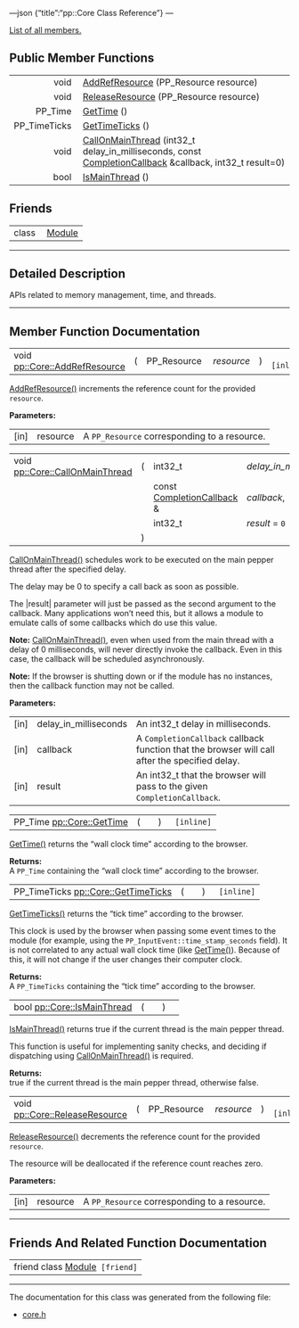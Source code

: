 —json {“title”:“pp::Core Class Reference”} —

[List of all members.](/docs/native-client/pepper_beta/cpp/classpp_1_1_core-members/)

Public Member Functions
-----------------------

<table><tbody><tr class="odd"><td style="text-align: right;">void </td><td><a href="/docs/native-client/pepper_beta/cpp/classpp_1_1_core#a09c663df7fcb527b3e5e71ea07531899" class="el">AddRefResource</a> (PP_Resource resource)</td></tr><tr class="even"><td style="text-align: right;">void </td><td><a href="/docs/native-client/pepper_beta/cpp/classpp_1_1_core#a5fd1b4530d9f01ebf3c50115238a8195" class="el">ReleaseResource</a> (PP_Resource resource)</td></tr><tr class="odd"><td style="text-align: right;">PP_Time </td><td><a href="/docs/native-client/pepper_beta/cpp/classpp_1_1_core#a8c7991d43fc5b4fce51095ad7dccaec1" class="el">GetTime</a> ()</td></tr><tr class="even"><td style="text-align: right;">PP_TimeTicks </td><td><a href="/docs/native-client/pepper_beta/cpp/classpp_1_1_core#ae80748da9fe60f2b83fbf3e18978f86f" class="el">GetTimeTicks</a> ()</td></tr><tr class="odd"><td style="text-align: right;">void </td><td><a href="/docs/native-client/pepper_beta/cpp/classpp_1_1_core#af20d1f92600f588bc74115fcbd17a1c7" class="el">CallOnMainThread</a> (int32_t delay_in_milliseconds, const <a href="/docs/native-client/pepper_beta/cpp/classpp_1_1_completion_callback/" class="el">CompletionCallback</a> &amp;callback, int32_t result=0)</td></tr><tr class="even"><td style="text-align: right;">bool </td><td><a href="/docs/native-client/pepper_beta/cpp/classpp_1_1_core#a052082be868f24d1f1807afa4eb7e7e4" class="el">IsMainThread</a> ()</td></tr></tbody></table>

Friends
-------

<table><tbody><tr class="odd"><td style="text-align: right;">class </td><td><a href="/docs/native-client/pepper_beta/cpp/classpp_1_1_core#a21f639900c480510650969df9c74d17d" class="el">Module</a></td></tr></tbody></table>

------------------------------------------------------------------------

<span id="details" class="anchor" style="margin: 0;"></span>

Detailed Description
--------------------

APIs related to memory management, time, and threads.

------------------------------------------------------------------------

Member Function Documentation
-----------------------------

<span id="a09c663df7fcb527b3e5e71ea07531899" class="anchor" style="margin: 0;"></span>

<table><tbody><tr class="odd"><td>void <a href="/docs/native-client/pepper_beta/cpp/classpp_1_1_core#a09c663df7fcb527b3e5e71ea07531899" class="el">pp::Core::AddRefResource</a></td><td>(</td><td>PP_Resource </td><td><em>resource</em></td><td>)</td><td><code> [inline]</code></td></tr></tbody></table>

<a href="/docs/native-client/pepper_beta/cpp/classpp_1_1_core#a09c663df7fcb527b3e5e71ea07531899" class="el" title="AddRefResource() increments the reference count for the provided resource.">AddRefResource()</a> increments the reference count for the provided `resource`.

**Parameters:**  

<table><tbody><tr class="odd"><td>[in]</td><td>resource</td><td>A <code>PP_Resource</code> corresponding to a resource.</td></tr></tbody></table>

<span id="af20d1f92600f588bc74115fcbd17a1c7" class="anchor" style="margin: 0;"></span>

<table><tbody><tr class="odd"><td>void <a href="/docs/native-client/pepper_beta/cpp/classpp_1_1_core#af20d1f92600f588bc74115fcbd17a1c7" class="el">pp::Core::CallOnMainThread</a></td><td>(</td><td>int32_t </td><td><em>delay_in_milliseconds</em>,</td></tr><tr class="even"><td></td><td></td><td>const <a href="/docs/native-client/pepper_beta/cpp/classpp_1_1_completion_callback/" class="el">CompletionCallback</a> &amp; </td><td><em>callback</em>,</td></tr><tr class="odd"><td></td><td></td><td>int32_t </td><td><em>result</em> = <code>0</code> </td></tr><tr class="even"><td></td><td>)</td><td></td><td></td></tr></tbody></table>

<a href="/docs/native-client/pepper_beta/cpp/classpp_1_1_core#af20d1f92600f588bc74115fcbd17a1c7" class="el" title="CallOnMainThread() schedules work to be executed on the main pepper thread after the specified delay...">CallOnMainThread()</a> schedules work to be executed on the main pepper thread after the specified delay.

The delay may be 0 to specify a call back as soon as possible.

The |result| parameter will just be passed as the second argument to the callback. Many applications won’t need this, but it allows a module to emulate calls of some callbacks which do use this value.

**Note:** <a href="/docs/native-client/pepper_beta/cpp/classpp_1_1_core#af20d1f92600f588bc74115fcbd17a1c7" class="el" title="CallOnMainThread() schedules work to be executed on the main pepper thread after the specified delay...">CallOnMainThread()</a>, even when used from the main thread with a delay of 0 milliseconds, will never directly invoke the callback. Even in this case, the callback will be scheduled asynchronously.

**Note:** If the browser is shutting down or if the module has no instances, then the callback function may not be called.

**Parameters:**  

<table><tbody><tr class="odd"><td>[in]</td><td>delay_in_milliseconds</td><td>An int32_t delay in milliseconds.</td></tr><tr class="even"><td>[in]</td><td>callback</td><td>A <code>CompletionCallback</code> callback function that the browser will call after the specified delay.</td></tr><tr class="odd"><td>[in]</td><td>result</td><td>An int32_t that the browser will pass to the given <code>CompletionCallback</code>.</td></tr></tbody></table>

<span id="a8c7991d43fc5b4fce51095ad7dccaec1" class="anchor" style="margin: 0;"></span>

<table><tbody><tr class="odd"><td>PP_Time <a href="/docs/native-client/pepper_beta/cpp/classpp_1_1_core#a8c7991d43fc5b4fce51095ad7dccaec1" class="el">pp::Core::GetTime</a></td><td>(</td><td></td><td>)</td><td><code> [inline]</code></td></tr></tbody></table>

<a href="/docs/native-client/pepper_beta/cpp/classpp_1_1_core#a8c7991d43fc5b4fce51095ad7dccaec1" class="el" title="GetTime() returns the &quot;wall clock time&quot; according to the browser.">GetTime()</a> returns the “wall clock time” according to the browser.

**Returns:**  
A `PP_Time` containing the “wall clock time” according to the browser.

<span id="ae80748da9fe60f2b83fbf3e18978f86f" class="anchor" style="margin: 0;"></span>

<table><tbody><tr class="odd"><td>PP_TimeTicks <a href="/docs/native-client/pepper_beta/cpp/classpp_1_1_core#ae80748da9fe60f2b83fbf3e18978f86f" class="el">pp::Core::GetTimeTicks</a></td><td>(</td><td></td><td>)</td><td><code> [inline]</code></td></tr></tbody></table>

<a href="/docs/native-client/pepper_beta/cpp/classpp_1_1_core#ae80748da9fe60f2b83fbf3e18978f86f" class="el" title="GetTimeTicks() returns the &quot;tick time&quot; according to the browser.">GetTimeTicks()</a> returns the “tick time” according to the browser.

This clock is used by the browser when passing some event times to the module (for example, using the `PP_InputEvent::time_stamp_seconds` field). It is not correlated to any actual wall clock time (like <a href="/docs/native-client/pepper_beta/cpp/classpp_1_1_core#a8c7991d43fc5b4fce51095ad7dccaec1" class="el" title="GetTime() returns the &quot;wall clock time&quot; according to the browser.">GetTime()</a>). Because of this, it will not change if the user changes their computer clock.

**Returns:**  
A `PP_TimeTicks` containing the “tick time” according to the browser.

<span id="a052082be868f24d1f1807afa4eb7e7e4" class="anchor" style="margin: 0;"></span>

<table><tbody><tr class="odd"><td>bool <a href="/docs/native-client/pepper_beta/cpp/classpp_1_1_core#a052082be868f24d1f1807afa4eb7e7e4" class="el">pp::Core::IsMainThread</a></td><td>(</td><td></td><td>)</td><td></td></tr></tbody></table>

<a href="/docs/native-client/pepper_beta/cpp/classpp_1_1_core#a052082be868f24d1f1807afa4eb7e7e4" class="el" title="IsMainThread() returns true if the current thread is the main pepper thread.">IsMainThread()</a> returns true if the current thread is the main pepper thread.

This function is useful for implementing sanity checks, and deciding if dispatching using <a href="/docs/native-client/pepper_beta/cpp/classpp_1_1_core#af20d1f92600f588bc74115fcbd17a1c7" class="el" title="CallOnMainThread() schedules work to be executed on the main pepper thread after the specified delay...">CallOnMainThread()</a> is required.

**Returns:**  
true if the current thread is the main pepper thread, otherwise false.

<span id="a5fd1b4530d9f01ebf3c50115238a8195" class="anchor" style="margin: 0;"></span>

<table><tbody><tr class="odd"><td>void <a href="/docs/native-client/pepper_beta/cpp/classpp_1_1_core#a5fd1b4530d9f01ebf3c50115238a8195" class="el">pp::Core::ReleaseResource</a></td><td>(</td><td>PP_Resource </td><td><em>resource</em></td><td>)</td><td><code> [inline]</code></td></tr></tbody></table>

<a href="/docs/native-client/pepper_beta/cpp/classpp_1_1_core#a5fd1b4530d9f01ebf3c50115238a8195" class="el" title="ReleaseResource() decrements the reference count for the provided resource.">ReleaseResource()</a> decrements the reference count for the provided `resource`.

The resource will be deallocated if the reference count reaches zero.

**Parameters:**  

<table><tbody><tr class="odd"><td>[in]</td><td>resource</td><td>A <code>PP_Resource</code> corresponding to a resource.</td></tr></tbody></table>

------------------------------------------------------------------------

Friends And Related Function Documentation
------------------------------------------

<span id="a21f639900c480510650969df9c74d17d" class="anchor" style="margin: 0;"></span>

<table><tbody><tr class="odd"><td>friend class <a href="/docs/native-client/pepper_beta/cpp/classpp_1_1_module/" class="el">Module</a><code> [friend]</code></td></tr></tbody></table>

------------------------------------------------------------------------

The documentation for this class was generated from the following file:

-   <a href="/docs/native-client/pepper_beta/cpp/core_8h/" class="el">core.h</a>
